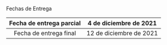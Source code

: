 Fechas de Entrega

| Fecha de entrega parcial  | 4 de diciembre de 2021 | 
| :-------------: | :-------------: |
| Fecha de entrega final   |  12 de diciembre de 2021  |  
